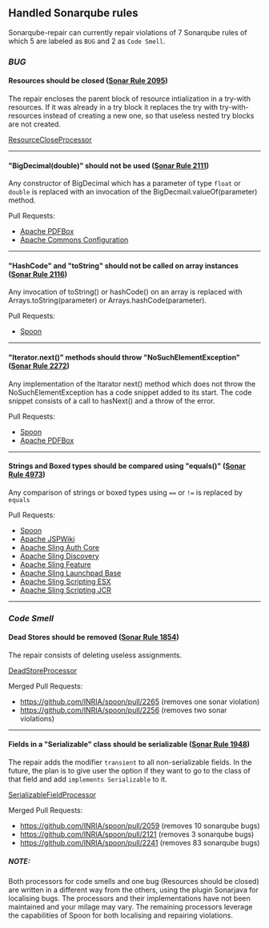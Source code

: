 ## Handled Sonarqube rules

Sonarqube-repair can currently repair violations of 7 Sonarqube rules of which 5 are labeled as `BUG` and 2 as `Code Smell`.

### *BUG*

#### Resources should be closed ([Sonar Rule 2095](https://rules.sonarsource.com/java/RSPEC-2095))

The repair encloses the parent block of resource intialization in a try-with resources.
If it was already in a try block it replaces the try with try-with-resources instead 
of creating a new one, so that useless nested try blocks are not created.

[ResourceCloseProcessor](https://github.com/kth-tcs/sonarqube-repair/blob/master/src/main/java/ResourceCloseProcessor.java)

------
#### "BigDecimal(double)" should not be used ([Sonar Rule 2111](https://rules.sonarsource.com/java/RSPEC-2111))
Any constructor of BigDecimal which has a parameter of type `float` or `double` is replaced with an invocation of the BigDecmail.valueOf(parameter) method.

Pull Requests:

* [Apache PDFBox](https://github.com/kth-tcs/sonarqube-repair/tree/master/pull-requests/pdfbox/2111)
* [Apache Commons Configuration](https://github.com/kth-tcs/sonarqube-repair/tree/master/pull-requests/commons-configuration/2111)
-----
#### "HashCode" and "toString" should not be called on array instances ([Sonar Rule 2116](https://rules.sonarsource.com/java/RSPEC-2116))
Any invocation of toString() or hashCode() on an array is replaced with Arrays.toString(parameter) or Arrays.hashCode(parameter).

Pull Requests:

* [Spoon](https://github.com/kth-tcs/sonarqube-repair/tree/master/pull-requests/spoon-core/2116)

-----
#### "Iterator.next()" methods should throw "NoSuchElementException" ([Sonar Rule 2272](https://rules.sonarsource.com/java/RSPEC-2272))
Any implementation of the Itarator next() method which does not throw the NoSuchElementException has a code snippet added to its start. The code snippet consists of a call to hasNext() and a throw of the error.

Pull Requests:

* [Spoon](https://github.com/kth-tcs/sonarqube-repair/tree/master/pull-requests/spoon-core/2272)
* [Apache PDFBox](https://github.com/kth-tcs/sonarqube-repair/tree/master/pull-requests/pdfbox/2272)
-----

#### Strings and Boxed types should be compared using "equals()" ([Sonar Rule 4973](https://rules.sonarsource.com/java/RSPEC-4973))
Any comparison of strings or boxed types using `==` or `!=` is replaced by `equals`

Pull Requests:

* [Spoon](https://github.com/kth-tcs/sonarqube-repair/tree/master/pull-requests/spoon-core/4973)
* [Apache JSPWiki](https://github.com/kth-tcs/sonarqube-repair/tree/master/pull-requests/jspwiki/4973)
* [Apache Sling Auth Core](https://github.com/kth-tcs/sonarqube-repair/tree/master/pull-requests/sling-auth-core/4973)
* [Apache Sling Discovery](https://github.com/kth-tcs/sonarqube-repair/tree/master/pull-requests/sling-discovery/4973)
* [Apache Sling Feature](https://github.com/kth-tcs/sonarqube-repair/tree/master/pull-requests/sling-feature/4973)
* [Apache Sling Launchpad Base](https://github.com/kth-tcs/sonarqube-repair/tree/master/pull-requests/sling-launchpad-base/4973)
* [Apache Sling Scripting ESX](https://github.com/kth-tcs/sonarqube-repair/tree/master/pull-requests/sling-scripting-esx/4973)
* [Apache Sling Scripting JCR](https://github.com/kth-tcs/sonarqube-repair/tree/master/pull-requests/sling-scripting-jcr/4973)
-----

### *Code Smell*

#### Dead Stores should be removed ([Sonar Rule 1854](https://rules.sonarsource.com/java/RSPEC-1854))

The repair consists of deleting useless assignments.

[DeadStoreProcessor](https://github.com/kth-tcs/sonarqube-repair/blob/master/src/main/java/DeadStoreProcessor.java)

Merged Pull Requests:

* https://github.com/INRIA/spoon/pull/2265
(removes one sonar violation)
* https://github.com/INRIA/spoon/pull/2256
(removes two sonar violations)
------
#### Fields in a "Serializable" class should be serializable ([Sonar Rule 1948](https://rules.sonarsource.com/java/RSPEC-1948))

The repair adds the modifier `transient` to all non-serializable
fields. In the future, the plan is to give user the option if they want to go to the class
of that field and add `implements Serializable` to it.

[SerializableFieldProcessor](https://github.com/kth-tcs/sonarqube-repair/blob/master/src/main/java/SerializableFieldProcessor.java)

Merged Pull Requests:

* https://github.com/INRIA/spoon/pull/2059  (removes 10 sonarqube bugs)
* https://github.com/INRIA/spoon/pull/2121  (removes 3 sonarqube bugs)
* https://github.com/INRIA/spoon/pull/2241  (removes 83 sonarqube bugs)

##### NOTE:

Both processors for code smells and one bug (Resources should be closed) are written in a different way from the others, using the plugin Sonarjava for localising bugs. The processors and their implementations have not been maintained and your milage may vary.
The remaining processors leverage the capabilities of Spoon for both localising and repairing violations.
